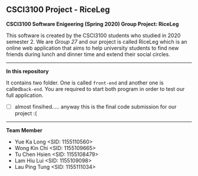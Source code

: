 ## CSCI3100 Project - RiceLeg
**CSCI3100 Software Enigeering (Spring 2020) Group Project: RiceLeg**

This software is created by the CSCI3100 students who studied in 2020 semester 2. We are *Group 27* and our project is called RiceLeg which is an online web application that aims to help university students to find new friends during lunch and dinner time and extend their social circles.
****
**In this repository**

It contains two folder. One is called `front-end` and another one is called`back-end`. You are required to start both program in order to test our full application.

 - [ ] almost finsihed..... anyway this is the final code submission for our project :(

****
**Team Member**
 - Yue Ka Long	<SID: 1155110560>
 - Wong Kin Chi	<SID: 1155109665>
 - Tu Chen Hsien	<SID: 1155108479>
 - Lam Hiu Lui	<SID: 1155109098>
 - Lau Ping Tung	<SID: 1155111034>

